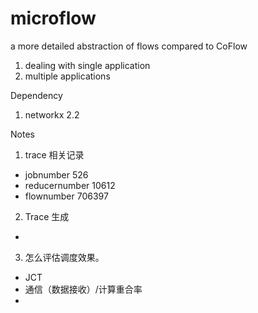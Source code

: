 # microflow
a more detailed abstraction of flows compared to CoFlow
1. dealing with single application
2. multiple applications

Dependency
1. networkx 2.2 


Notes

1. trace 相关记录 
- jobnumber 526
- reducernumber 10612
- flownumber 706397

2. Trace 生成
-  

3. 怎么评估调度效果。 
- JCT
- 通信（数据接收）/计算重合率
- 